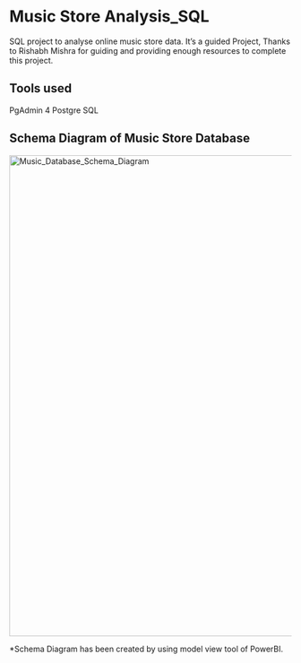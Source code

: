 # Music Store Analysis_SQL
SQL project to analyse online music store data. It’s a guided Project, Thanks to Rishabh Mishra for guiding and providing enough resources to complete this project.

## Tools used
PgAdmin 4
Postgre SQL

## Schema Diagram of Music Store Database
<img width="859" alt="Music_Database_Schema_Diagram" src="https://github.com/user-attachments/assets/420c12e0-3427-4c57-b0e8-3594a94dce0b">


*Schema Diagram has been created by using model view tool of PowerBI.


